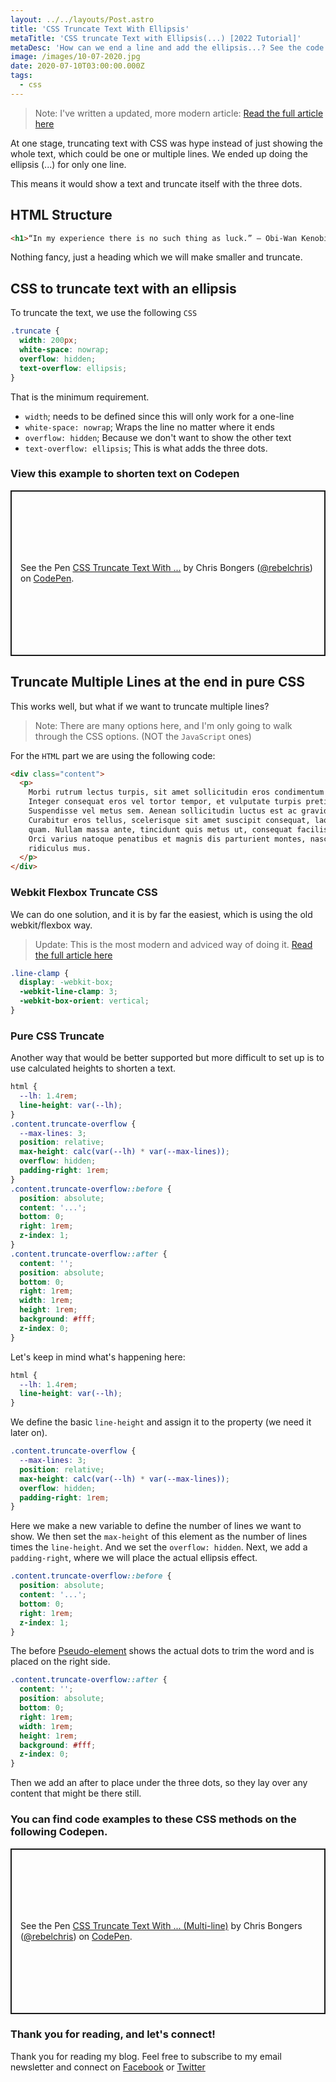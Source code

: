 ```yaml
---
layout: ../../layouts/Post.astro
title: 'CSS Truncate Text With Ellipsis'
metaTitle: 'CSS truncate Text with Ellipsis(...) [2022 Tutorial]'
metaDesc: 'How can we end a line and add the ellipsis...? See the code examples on the Codepen and read the tutorial step-by-step.'
image: /images/10-07-2020.jpg
date: 2020-07-10T03:00:00.000Z
tags:
  - css
---
```


> Note: I've written a updated, more modern article: [Read the full article here](https://daily-dev-tips.com/posts/css-modern-multi-line-ellipsis/)

At one stage, truncating text with CSS was hype instead of just showing the whole text, which could be one or multiple lines.
We ended up doing the ellipsis (...) for only one line.

This means it would show a text and truncate itself with the three dots.

## HTML Structure

```html
<h1>“In my experience there is no such thing as luck.” – Obi-Wan Kenobi</h1>
```

Nothing fancy, just a heading which we will make smaller and truncate.

## CSS to truncate text with an ellipsis

To truncate the text, we use the following `CSS`

```css
.truncate {
  width: 200px;
  white-space: nowrap;
  overflow: hidden;
  text-overflow: ellipsis;
}
```

That is the minimum requirement.

- `width`; needs to be defined since this will only work for a one-line
- `white-space: nowrap`; Wraps the line no matter where it ends
- `overflow: hidden`; Because we don't want to show the other text
- `text-overflow: ellipsis`; This is what adds the three dots.

### View this example to shorten text on Codepen

<p class="codepen" data-height="265" data-theme-id="dark" data-default-tab="css,result" data-user="rebelchris" data-slug-hash="KKVRoEa" style="height: 265px; box-sizing: border-box; display: flex; align-items: center; justify-content: center; border: 2px solid; margin: 1em 0; padding: 1em;" data-pen-title="CSS Truncate Text With ...">
  <span>See the Pen <a href="https://codepen.io/rebelchris/pen/KKVRoEa">
  CSS Truncate Text With ...</a> by Chris Bongers (<a href="https://codepen.io/rebelchris">@rebelchris</a>)
  on <a href="https://codepen.io">CodePen</a>.</span>
</p>
<script async src="https://static.codepen.io/assets/embed/ei.js"></script>

## Truncate Multiple Lines at the end in pure CSS

This works well, but what if we want to truncate multiple lines?

> Note: There are many options here, and I'm only going to walk through the CSS options. (NOT the `JavaScript` ones)

For the `HTML` part we are using the following code:

```html
<div class="content">
  <p>
    Morbi rutrum lectus turpis, sit amet sollicitudin eros condimentum vitae.
    Integer consequat eros vel tortor tempor, et vulputate turpis pretium.
    Suspendisse vel metus sem. Aenean sollicitudin luctus est ac gravida.
    Curabitur eros tellus, scelerisque sit amet suscipit consequat, laoreet at
    quam. Nullam massa ante, tincidunt quis metus ut, consequat facilisis risus.
    Orci varius natoque penatibus et magnis dis parturient montes, nascetur
    ridiculus mus.
  </p>
</div>
```

### Webkit Flexbox Truncate CSS

We can do one solution, and it is by far the easiest, which is using the old webkit/flexbox way.

> Update: This is the most modern and adviced way of doing it. [Read the full article here](https://daily-dev-tips.com/posts/css-modern-multi-line-ellipsis/)

```css
.line-clamp {
  display: -webkit-box;
  -webkit-line-clamp: 3;
  -webkit-box-orient: vertical;
}
```

### Pure CSS Truncate

Another way that would be better supported but more difficult to set up is to use calculated heights to shorten a text.

```css
html {
  --lh: 1.4rem;
  line-height: var(--lh);
}
.content.truncate-overflow {
  --max-lines: 3;
  position: relative;
  max-height: calc(var(--lh) * var(--max-lines));
  overflow: hidden;
  padding-right: 1rem;
}
.content.truncate-overflow::before {
  position: absolute;
  content: '...';
  bottom: 0;
  right: 1rem;
  z-index: 1;
}
.content.truncate-overflow::after {
  content: '';
  position: absolute;
  bottom: 0;
  right: 1rem;
  width: 1rem;
  height: 1rem;
  background: #fff;
  z-index: 0;
}
```

Let's keep in mind what's happening here:

```css
html {
  --lh: 1.4rem;
  line-height: var(--lh);
}
```

We define the basic `line-height` and assign it to the property (we need it later on).

```css
.content.truncate-overflow {
  --max-lines: 3;
  position: relative;
  max-height: calc(var(--lh) * var(--max-lines));
  overflow: hidden;
  padding-right: 1rem;
}
```

Here we make a new variable to define the number of lines we want to show.
We then set the `max-height` of this element as the number of lines times the `line-height`.
And we set the `overflow: hidden`.
Next, we add a `padding-right`, where we will place the actual ellipsis effect.

```css
.content.truncate-overflow::before {
  position: absolute;
  content: '...';
  bottom: 0;
  right: 1rem;
  z-index: 1;
}
```

The before [Pseudo-element](https://daily-dev-tips.com/posts/css-pseudo-elements/) shows the actual dots to trim the word and is placed on the right side.

```css
.content.truncate-overflow::after {
  content: '';
  position: absolute;
  bottom: 0;
  right: 1rem;
  width: 1rem;
  height: 1rem;
  background: #fff;
  z-index: 0;
}
```

Then we add an after to place under the three dots, so they lay over any content that might be there still.

### You can find code examples to these CSS methods on the following Codepen.

<p class="codepen" data-height="265" data-theme-id="dark" data-default-tab="html,result" data-user="rebelchris" data-slug-hash="VwexXOR" style="height: 265px; box-sizing: border-box; display: flex; align-items: center; justify-content: center; border: 2px solid; margin: 1em 0; padding: 1em;" data-pen-title="CSS Truncate Text With ... (Multi-line)">
  <span>See the Pen <a href="https://codepen.io/rebelchris/pen/VwexXOR">
  CSS Truncate Text With ... (Multi-line)</a> by Chris Bongers (<a href="https://codepen.io/rebelchris">@rebelchris</a>)
  on <a href="https://codepen.io">CodePen</a>.</span>
</p>
<script async src="https://static.codepen.io/assets/embed/ei.js"></script>

### Thank you for reading, and let's connect!

Thank you for reading my blog. Feel free to subscribe to my email newsletter and connect on [Facebook](https://www.facebook.com/DailyDevTipsBlog) or [Twitter](https://twitter.com/DailyDevTips1)
